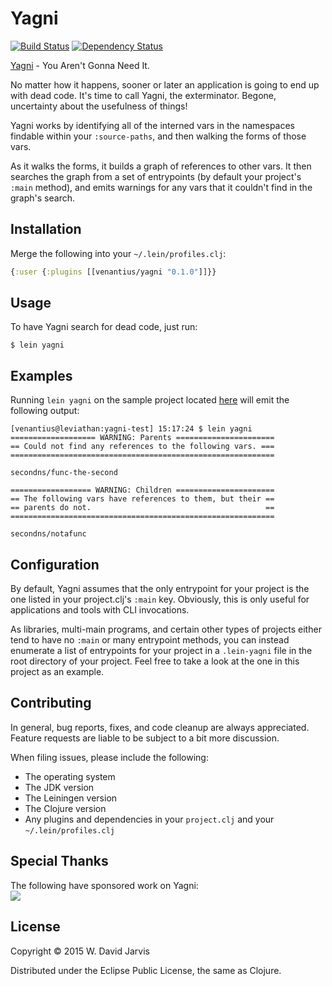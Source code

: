 # Yagni
[![Build Status](https://travis-ci.org/venantius/yagni.svg?branch=master)](https://travis-ci.org/venantius/yagni)
[![Dependency Status](https://www.versioneye.com/user/projects/5585e7f0363861001b000215/badge.svg?style=flat)](https://www.versioneye.com/user/projects/5585e7f0363861001b000215)

[Yagni](http://martinfowler.com/bliki/Yagni.html) - You Aren't Gonna Need It.

No matter how it happens, sooner or later an application is going to end up
with dead code. It's time to call Yagni, the exterminator. Begone,
uncertainty about the usefulness of things!

Yagni works by identifying all of the interned vars in the namespaces
findable within your `:source-paths`, and then walking the forms of those vars.

As it walks the forms, it builds a graph of references to other vars. It then
searches the graph from a set of entrypoints (by default your project's
`:main` method), and emits warnings for any vars that it couldn't find in the
graph's search.

## Installation

Merge the following into your `~/.lein/profiles.clj`:

```clojure
{:user {:plugins [[venantius/yagni "0.1.0"]]}}
```

## Usage

To have Yagni search for dead code, just run:

    $ lein yagni

## Examples

Running `lein yagni` on the sample project located [here](https://github.com/venantius/yagni-test) will emit the following output:

```
[venantius@leviathan:yagni-test] 15:17:24 $ lein yagni
=================== WARNING: Parents ======================
== Could not find any references to the following vars. ===
===========================================================

secondns/func-the-second

================== WARNING: Children ======================
== The following vars have references to them, but their ==
== parents do not.                                       ==
===========================================================

secondns/notafunc
```

## Configuration

By default, Yagni assumes that the only entrypoint for your project is the one
listed in your project.clj's `:main` key. Obviously, this is only useful for
applications and tools with CLI invocations.

As libraries, multi-main programs, and certain other types of projects either
tend to have no `:main` or many entrypoint methods, you can instead enumerate
a list of entrypoints for your project in a `.lein-yagni` file in the root 
directory of your project. Feel free to take a look at the one in this project
as an example.

## Contributing

In general, bug reports, fixes, and code cleanup are always appreciated. 
Feature requests are liable to be subject to a bit more discussion. 

When filing issues, please include the following:

 * The operating system
 * The JDK version
 * The Leiningen version
 * The Clojure version
 * Any plugins and dependencies in your `project.clj` and your `~/.lein/profiles.clj`

## Special Thanks

The following have sponsored work on Yagni:  
![](https://cloud.githubusercontent.com/assets/1824859/6809419/63b4a31a-d217-11e4-9427-11d910410b10.png)

## License

Copyright © 2015 W. David Jarvis

Distributed under the Eclipse Public License, the same as Clojure.
